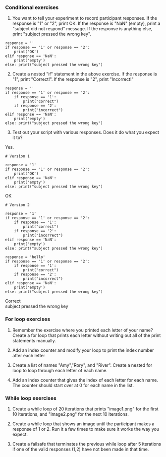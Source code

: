 ### Conditional exercises
1. You want to tell your experiment to record participant responses. If the response is "1" or "2", print OK. If the response is "NaN" (empty), print a "subject did not respond" message. If the response is anything else, print "subject pressed the wrong key".
```
response = ''
if response == '1' or response == '2':
    print('OK')
elif response == 'NaN':
    print('empty')
else: print("subject pressed the wrong key")
```
2. Create a nested "if" statement in the above exercise. If the response is "1", print "Correct!". If the response is "2", print "Incorrect!"
```
response = ''
if response == '1' or response == '2':
    if response == '1':
        print("correct")
    if response == '2':
        print("incorrect")
elif response == 'NaN':
    print('empty')
else: print("subject pressed the wrong key")
```
3. Test out your script with various responses. Does it do what you expect it to?

Yes.
```
# Version 1 

response = '1'
if response == '1' or response == '2':
    print('OK')
elif response == 'NaN':
    print('empty')
else: print("subject pressed the wrong key")
```
OK
```
# Version 2

response = '1'
if response == '1' or response == '2':
    if response == '1':
        print("correct")
    if response == '2':
        print("incorrect")
elif response == 'NaN':
    print('empty')
else: print("subject pressed the wrong key")

response = 'hello'
if response == '1' or response == '2':
    if response == '1':
        print("correct")
    if response == '2':
        print("incorrect")
elif response == 'NaN':
    print('empty')
else: print("subject pressed the wrong key")
```
Correct <br>
subject pressed the wrong key



### For loop exercises
1. Remember the exercise where you printed each letter of your name? Create a for loop that prints each letter without writing out all of the print statements manually.

2. Add an index counter and modify your loop to print the index number after each letter

3. Create a list of names "Amy","Rory", and "River". Create a nested for loop to loop through each letter of each name.

4. Add an index counter that gives the index of each letter for each name. The counter should start over at 0 for each name in the list.

### While loop exercises
1. Create a while loop of 20 iterations that prints "image1.png" for the first 10 iterations, and "image2.png" for the next 10 iterations.

2. Create a while loop that shows an image until the participant makes a response of 1 or 2. Run it a few times to make sure it works the way you expect.

3. Create a failsafe that terminates the previous while loop after 5 iterations if one of the valid responses (1,2) have not been made in that time.
